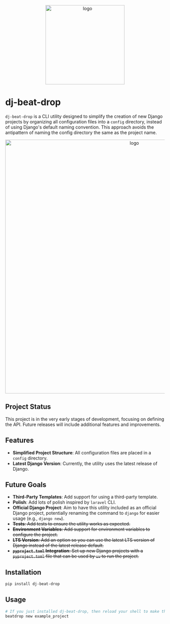 
<div align="center">
  <p align="center">
    <img alt="logo" src="https://raw.githubusercontent.com/epicserve/dj-beat-drop/main/images/logo.jpg" alt="Logo" width="250">
  </p>
</div>

# dj-beat-drop

`dj-beat-drop` is a CLI utility designed to simplify the creation of new Django projects by organizing all configuration
files into a `config` directory, instead of using Django's default naming convention. This approach avoids the
antipattern of naming the config directory the same as the project name.

<div align="center">
  <p align="center">
    <img alt="logo" src="https://raw.githubusercontent.com/epicserve/dj-beat-drop/main/images/demo.gif" alt="Logo" width="800">
  </p>
</div>

## Project Status

This project is in the very early stages of development, focusing on defining the API. Future releases will include
additional features and improvements.

## Features

- **Simplified Project Structure**: All configuration files are placed in a `config` directory.
- **Latest Django Version**: Currently, the utility uses the latest release of Django.

## Future Goals

- **Third-Party Templates**: Add support for using a third-party template.
- **Polish**: Add lots of polish inspired by `laravel` CLI.
- **Official Django Project**: Aim to have this utility included as an official Django project, potentially renaming the 
  command to `django` for easier usage (e.g., `django new`).
- ~~**Tests**: Add tests to ensure the utility works as expected.~~
- ~~**Environment Variables**: Add support for environment variables to configure the project.~~
- ~~**LTS Version**: Add an option so you can use the latest LTS version of Django instead of the latest release default.~~
- ~~**`pyproject.toml` Integration**: Set up new Django projects with a `pyproject.toml` file that can be used by `uv` to
  run the project.~~

## Installation

```sh
pip install dj-beat-drop
```

## Usage

```sh
# If you just installed dj-beat-drop, then reload your shell to make the command available.
beatdrop new example_project
```